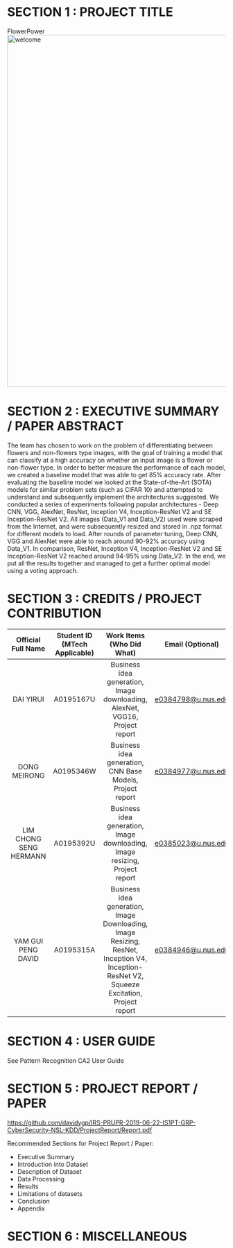# SECTION 1 : PROJECT TITLE
FlowerPower
<img width="812" alt="welcome" src="https://user-images.githubusercontent.com/31118924/65893066-ee7ba600-e3d9-11e9-951d-e1dbe93790c9.PNG">

# SECTION 2 : EXECUTIVE SUMMARY / PAPER ABSTRACT
The team has chosen to work on the problem of differentiating between flowers and non-flowers type images, with the goal of training a model that can classify at a high accuracy on  whether an input image is a flower or non-flower type. In order to better measure the performance of each model, we created a baseline model that was able to get 85% accuracy rate. After evaluating the baseline model we looked at the State-of-the-Art (SOTA) models for similar problem sets (such as CIFAR 10) and attempted to understand and subsequently implement the architectures suggested. We conducted a series of experiments following popular architectures - Deep CNN, VGG, AlexNet, ResNet, Inception V4, Inception-ResNet V2 and SE Inception-ResNet V2. All images (Data_V1 and Data_V2) used were scraped from the Internet, and were subsequently resized and stored in .npz format for different models to load. After rounds of parameter tuning, Deep CNN, VGG and AlexNet were able to reach around 90-92% accuracy using Data_V1. In comparison, ResNet, Inception V4, Inception-ResNet V2 and SE Inception-ResNet V2 reached around 94-95% using Data_V2. In the end, we put all the results together and managed to get a further optimal model using a voting approach.

# SECTION 3 : CREDITS / PROJECT CONTRIBUTION
| Official Full Name | Student ID (MTech Applicable)| Work Items (Who Did What) | Email (Optional) |
| :---: | :---: | :---: | :---: |
| DAI YIRUI | A0195167U | Business idea generation, Image downloading, AlexNet, VGG16, Project report | e0384798@u.nus.edu |
| DONG MEIRONG | A0195346W | Business idea generation, CNN Base Models, Project report | e0384977@u.nus.edu |
| LIM CHONG SENG HERMANN | A0195392U	| Business idea generation, Image downloading, Image resizing, Project report	| e0385023@u.nus.edu |
| YAM GUI PENG DAVID | A0195315A	| Business idea generation, Image Downloading, Image Resizing, ResNet, Inception V4, Inception-ResNet V2, Squeeze Excitation, Project report | e0384946@u.nus.edu |


# SECTION 4 : USER GUIDE
See Pattern Recognition CA2 User Guide

# SECTION 5 : PROJECT REPORT / PAPER
https://github.com/davidygp/IRS-PRUPR-2019-06-22-IS1PT-GRP-CyberSecurity-NSL-KDD/ProjectReport/Report.pdf

Recommended Sections for Project Report / Paper:
- Executive Summary
- Introduction into Dataset
- Description of Dataset
- Data Processing
- Results
- Limitations of datasets 
- Conclusion
- Appendix

# SECTION 6 : MISCELLANEOUS
